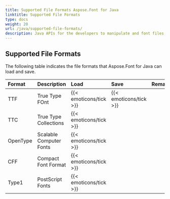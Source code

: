 ```yaml
---
title: Supported File Formats Aspose.Font for Java
linktitle: Supported File Formats
type: docs
weight: 20
url: /java/supported-file-formats/
description: Java APIs for the developers to manipulate and font files. Learn the supported by Aspose.Font API Solution for Java output and input formats.
---
```


## **Supported File Formats**
The following table indicates the file formats that Aspose.Font for Java can load and save.

|**Format**|**Description**|**Load**|**Save**|**Remarks**|
| :- | :- | :- | :- | :- |
|TTF|True Type FOnt|{{< emoticons/tick >}}|{{< emoticons/tick >}}| |
|TTC|True Type Collections|{{< emoticons/tick >}}| | |
|OpenType|Scalable Computer Fonts|{{< emoticons/tick >}}| | |
|CFF|Compact Font Format|{{< emoticons/tick >}}| | |
|Type1|PostScript Fonts|{{< emoticons/tick >}}| | |
